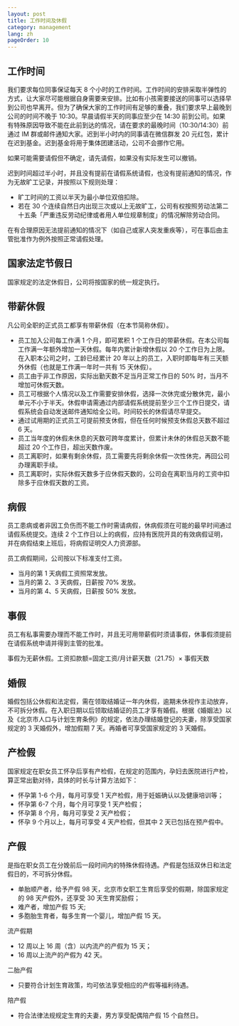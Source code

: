 ```yaml
---
layout: post
title: 工作时间及休假
category: management
lang: zh
pageOrder: 10
---
```


## 工作时间

我们要求每位同事保证每天 8 个小时的工作时间。工作时间的安排采取半弹性的方式，让大家尽可能根据自身需要来安排。比如有小孩需要接送的同事可以选择早到公司也早离开。但为了确保大家的工作时间有足够的重叠，我们要求早上最晚到公司的时间不晚于 10:30。早晨请假半天的同事应至少在 14:30 前到公司。如果有特殊原因导致不能在此前到达的情况，请在要求的最晚时间（10:30/14:30）前通过 IM 群或邮件通知大家。迟到半小时内的同事请在微信群发 20 元红包，累计在迟到基金。迟到基金将用于集体团建活动，公司不会挪作它用。

如果可能需要请假但不确定，请先请假，如果没有实际发生可以撤销。

迟到时间超过半小时，并且没有提前在请假系统请假，也没有提前通知的情况，作为无故旷工记录，并按照以下规则处理：
- 旷工时间的工资以半天为最小单位双倍扣除。
- 若在 30 个连续自然日内出现三次或以上无故旷工，公司有权按照劳动法第二十五条「严重违反劳动纪律或者用人单位规章制度」的情况解除劳动合同。

在有合理原因无法提前通知的情况下（如自己或家人突发重疾等），可在事后由主管批准作为例外按照正常请假处理。

## 国家法定节假日

国家规定的法定休假日，公司将按国家的统一规定执行。

## 带薪休假

凡公司全职的正式员工都享有带薪休假（在本节简称休假）。

- 员工加入公司每工作满 1 个月，即可累积 1 个工作日的带薪休假。在本公司每工作满一年额外增加一天休假。每年内累计新增休假以 20 个工作日为上限。在入职本公司之时，工龄已经累计 20 年以上的员工，入职时即每年有三天额外休假（也就是工作满一年时一共有 15 天休假）。
- 员工由于非工作原因，实际出勤天数不足当月正常工作日的 50% 时，当月不增加可休假天数。
- 员工可根据个人情况以及工作需要安排休假，选择一次休完或分散休完，最小单元不小于半天。休假申请需通过内部请假系统提前至少三个工作日提交，请假系统会自动发送邮件通知给全公司。时间较长的休假请尽早提交。
- 通过试用期的正式员工可提前预支休假，但在任何时候预支休假总天数不超过 6 天。
- 员工当年度的休假未休息的天数可跨年度累计，但累计未休的休假总天数不能超过 20 个工作日，超出天数作废。
- 员工离职时，如果有剩余休假，员工需要先将剩余休假一次性休完，再回公司办理离职手续。
- 员工离职时，实际休假天数多于应休假天数的，公司会在离职当月的工资中扣除多于应休假天数的工资。

## 病假

员工患病或者非因工负伤而不能工作时需请病假，休病假须在可能的最早时间通过请假系统提交。连续 2 个工作日以上的病假，应持有医院开具的有效病假证明，并在病假结束上班后，将病假证明交人力资源部。

员工病假期间，公司按以下标准支付工资。

- 当月的第 1 天病假工资照常发放。
- 当月的第 2、3 天病假，日薪按 70% 发放。
- 当月的第 4、5 天病假，日薪按 50% 发放。

## 事假

员工有私事需要办理而不能工作时，并且无可用带薪假时须请事假，休事假须提前在请假系统申请并得到主管的批准。

事假为无薪休假。工资扣款额=固定工资/月计薪天数（21.75）× 事假天数

## 婚假

婚假包括公休假和法定假，需在领取结婚证一年内休假，逾期未休视作主动放弃，不可拆分休假。在入职日期以后领取结婚证的员工才享有婚假。根据《婚姻法》以及《北京市人口与计划生育条例》的规定，依法办理结婚登记的夫妻，除享受国家规定的 3 天婚假外，增加假期 7 天。再婚者可享受国家规定的 3 天婚假。

## 产检假

国家规定在职女员工怀孕后享有产检假，在规定的范围内，孕妇去医院进行产检，算正常出勤对待，具体的时长与计算方法如下：

- 怀孕第 1-6 个月，每月可享受 1 天产检假，用于妊娠确认以及健康培训等；
- 怀孕第 6-7 个月，每个月可享受 1 天产检假；
- 怀孕第 8 个月，每月可享受 2 天产检假；
- 怀孕 9 个月以上，每月可享受 4 天产检假，但其中 2 天已包括在预产假中。

## 产假

是指在职女员工在分娩前后一段时间内的特殊休假待遇。产假是包括双休日和法定假日的，不可拆分休假。

- 单胎顺产者，给予产假 98 天，北京市女职工生育后享受的假期，除国家规定的 98 天产假外，还享受 30 天生育奖励假；
- 难产者，增加产假 15 天;
- 多胞胎生育者，每多生育一个婴儿，增加产假 15 天。

流产假期

- 12 周以上 16 周（含）以内流产的产假为 15 天；
- 16 周以上流产的产假为 42 天。

二胎产假

- 只要符合计划生育政策，均可依法享受相应的产假等福利待遇。

陪产假

- 符合法律法规规定生育的夫妻，男方享受配偶陪产假 15 个自然日。
